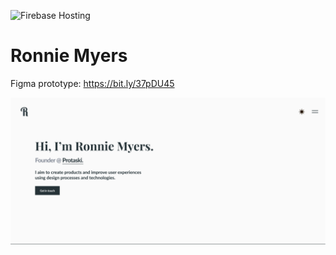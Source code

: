 ![Firebase Hosting](https://github.com/ronniemyers/ronnie/workflows/Firebase%20Hosting/badge.svg)

# Ronnie Myers

Figma prototype: https://bit.ly/37pDU45

![Preview](/demo/preview.png)